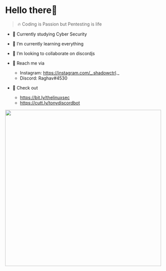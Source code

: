 
#  Hello there👋 

> 🔥 Coding is Passion but Pentesting is life


- 🔭 Currently studying Cyber Security 

- 🌱 I’m currently learning everything

- 👯 I’m looking to collaborate on discordjs


- 💬 Reach me via  
  - Instagram: https://instagram.com/_.shadowctrl._
  - Discord: Raghav#4530


- 🔗 Check out
  - https://bit.ly/thelinuxsec
  - https://cutt.ly/tonydiscordbot

<img src="https://user-images.githubusercontent.com/42708326/154947687-cf31fd4b-206b-4378-9f08-589d6d9603d5.jpg"  width="500" >

 


